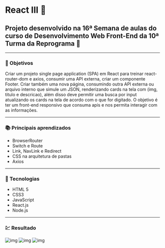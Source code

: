# React III :tada:
## Projeto desenvolvido na 16ª Semana de aulas do curso de Desenvolvimento Web Front-End da 10ª Turma da Reprograma :purple_heart:

---
### :dart: Objetivos 

Criar um projeto  single page application (SPA) em React para treinar react-router-dom e axios, consumir uma API externa, criar um componente Footer. Criar também uma nova página, consumindo outra API externa ou arquivo interno que simule um JSON, renderizando cards na tela com (img, titulo e descricao), além disso deve permitir uma busca por input atualizando os cards na tela de acordo com o que for digitado.
O objetivo é ter um front-end responsivo que consuma apis e nos permita interagir com as informações.

---
### :books: Principais aprendizados

* BrowserRouter
* Switch e Route
* Link, NavLink e Redirect
* CSS na arquitetura de pastas 
* Axios

---
### :wrench: Tecnologias 

- HTML 5
- CSS3
- JavaScript
- React.js
- Node.js

---
### :chart: Resultado

![img](./react-2/src/assets/resultado1.png)
![img](./react-2/src/assets/resultado2.png)
![img](./react-2/src/assets/resultado3.png)

